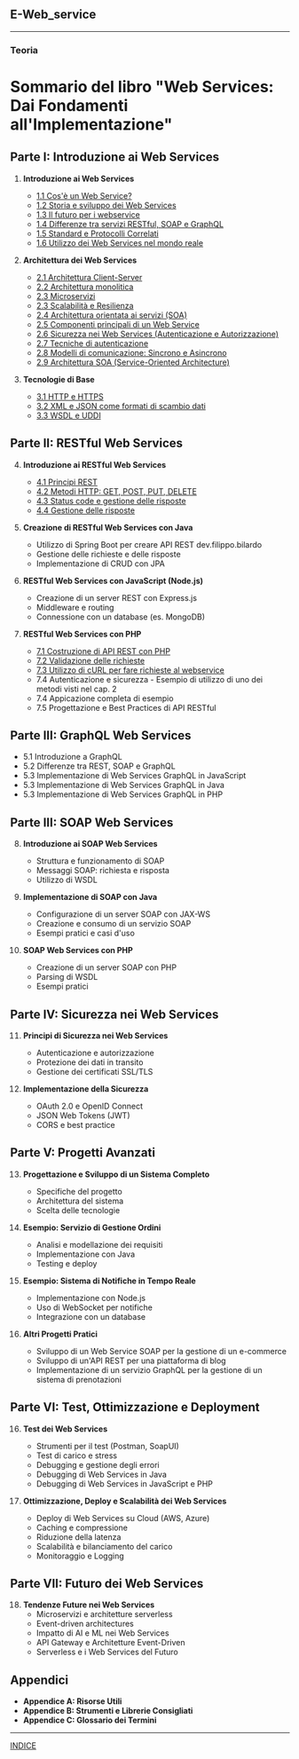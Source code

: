 ## E-Web_service

---
### Teoria
# Sommario del libro "Web Services: Dai Fondamenti all'Implementazione"

## Parte I: Introduzione ai Web Services
1. **Introduzione ai Web Services**
   - [1.1 Cos'è un Web Service?](<01.1 Cos'è un Web Service.md>)
   - [1.2 Storia e sviluppo dei Web Services](<01.2 Stor    ia e sviluppo dei Web Services.md>)
   - [1.3 Il futuro per i webservice](<1.3 Il futuro per i webservice.md>)
   - [1.4 Differenze tra servizi RESTful, SOAP e GraphQL](<01.4 Differenze tra servizi RESTful, SOAP e GraphQL.md>)
   - [1.5 Standard e Protocolli Correlati](<01.5 Standard e Protocolli Correlati.md>)
   - [1.6 Utilizzo dei Web Services nel mondo reale](<01.6 Utilizzo dei Web Services nel mondo reale.md>)

2. **Architettura dei Web Services**
   - [2.1 Architettura Client-Server](<02.1 Architettura Client-Server.md>)
   - [2.2 Architettura monolitica](<02.2 Architettura monolitica.md>)
   - [2.3 Microservizi](<02.3 Microservizi.md>)      
   - [2.3 Scalabilità e Resilienza](<02.3 Scalabilità e Resilienza.md>)
   - [2.4 Architettura orientata ai servizi (SOA)](<02.4 Architettura orientata ai servizi (SOA).md>)
   - [2.5 Componenti principali di un Web Service](<02.5 Componenti principali di un Web Service.md>)
   - [2.6 Sicurezza nei Web Services (Autenticazione e Autorizzazione)](<02.6 Sicurezza nei Web Services.md>)
   - [2.7 Tecniche di autenticazione](<02.7 Tecniche di autenticazione.md>)
   - [2.8 Modelli di comunicazione: Sincrono e Asincrono](<02.8 Modelli di comunicazione: Sincrono e Asincrono.md>)
   - [2.9 Architettura SOA (Service-Oriented Architecture)](<02.9 Architettura SOA.md>)

3. **Tecnologie di Base**
   - [3.1 HTTP e HTTPS](<03.1 HTTP e HTTPS.md>)
   - [3.2 XML e JSON come formati di scambio dati](<03.2 XML e JSON come formati di scambio dati.md>)
   - [3.3 WSDL e UDDI](<03.3 WSDL e UDDI.md>)
  
## Parte II: RESTful Web Services
4. **Introduzione ai RESTful Web Services**
   - [4.1 Principi REST](<04.1 Principi REST.md>)
   - [4.2 Metodi HTTP: GET, POST, PUT, DELETE](<04.2 Metodi HTTP.md>)
   - [4.3 Status code e gestione delle risposte](<04.3 Status code e gestione delle risposte.md>)
   - [4.4 Gestione delle risposte](<04.4 Gestione delle risposte.md>)    

5. **Creazione di RESTful Web Services con Java**
   - Utilizzo di Spring Boot per creare API REST       dev.filippo.bilardo
   - Gestione delle richieste e delle risposte
   - Implementazione di CRUD con JPA

6. **RESTful Web Services con JavaScript (Node.js)**
   - Creazione di un server REST con Express.js
   - Middleware e routing
   - Connessione con un database (es. MongoDB)

7. **RESTful Web Services con PHP**
   - [7.1 Costruzione di API REST con PHP](<07.1 Costruzione di API REST con PHP.md>)
   - [7.2 Validazione delle richieste](<07.2 Validazione delle richieste.md>)
   - [7.3 Utilizzo di cURL per fare richieste al webservice](<07.3 Utilizzo di cURL per fare richieste al webservice.md>)
   - 7.4 Autenticazione e sicurezza - Esempio di utilizzo di uno dei metodi visti nel cap. 2
   - 7.4 Appicazione completa di esempio
   - 7.5 Progettazione e Best Practices di API RESTful

## Parte III: GraphQL Web Services
   - 5.1 Introduzione a GraphQL
   - 5.2 Differenze tra REST, SOAP e GraphQL
   - 5.3 Implementazione di Web Services GraphQL in JavaScript
   - 5.3 Implementazione di Web Services GraphQL in Java 
   - 5.3 Implementazione di Web Services GraphQL in PHP

## Parte III: SOAP Web Services
8. **Introduzione ai SOAP Web Services**
   - Struttura e funzionamento di SOAP
   - Messaggi SOAP: richiesta e risposta
   - Utilizzo di WSDL

9. **Implementazione di SOAP con Java**
   - Configurazione di un server SOAP con JAX-WS
   - Creazione e consumo di un servizio SOAP
   - Esempi pratici e casi d'uso

10. **SOAP Web Services con PHP**
    - Creazione di un server SOAP con PHP
    - Parsing di WSDL
    - Esempi pratici

## Parte IV: Sicurezza nei Web Services
11. **Principi di Sicurezza nei Web Services**
    - Autenticazione e autorizzazione
    - Protezione dei dati in transito
    - Gestione dei certificati SSL/TLS

12. **Implementazione della Sicurezza**
    - OAuth 2.0 e OpenID Connect
    - JSON Web Tokens (JWT)
    - CORS e best practice

## Parte V: Progetti Avanzati
13. **Progettazione e Sviluppo di un Sistema Completo**
    - Specifiche del progetto
    - Architettura del sistema
    - Scelta delle tecnologie

14. **Esempio: Servizio di Gestione Ordini**
    - Analisi e modellazione dei requisiti
    - Implementazione con Java
    - Testing e deploy

15. **Esempio: Sistema di Notifiche in Tempo Reale**
    - Implementazione con Node.js
    - Uso di WebSocket per notifiche
    - Integrazione con un database

16. **Altri Progetti Pratici**
    - Sviluppo di un Web Service SOAP per la gestione di un e-commerce
    - Sviluppo di un'API REST per una piattaforma di blog
    - Implementazione di un servizio GraphQL per la gestione di un sistema di prenotazioni

## Parte VI: Test, Ottimizzazione e Deployment
16. **Test dei Web Services**
    - Strumenti per il test (Postman, SoapUI)
    - Test di carico e stress
    - Debugging e gestione degli errori
    - Debugging di Web Services in Java
    - Debugging di Web Services in JavaScript e PHP

17. **Ottimizzazione, Deploy e Scalabilità dei Web Services**
    - Deploy di Web Services su Cloud (AWS, Azure)
    - Caching e compressione
    - Riduzione della latenza
    - Scalabilità e bilanciamento del carico
    - Monitoraggio e Logging

## Parte VII: Futuro dei Web Services
18. **Tendenze Future nei Web Services**
    - Microservizi e architetture serverless
    - Event-driven architectures
    - Impatto di AI e ML nei Web Services
    - API Gateway e Architetture Event-Driven
    - Serverless e i Web Services del Futuro

## Appendici
- **Appendice A: Risorse Utili**
- **Appendice B: Strumenti e Librerie Consigliati**
- **Appendice C: Glossario dei Termini**

---
[INDICE](<../README.md>)